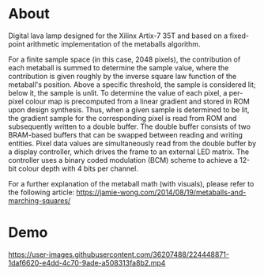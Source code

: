 # About

Digital lava lamp designed for the Xilinx Artix-7 35T and based on a fixed-point arithmetic implementation of the metaballs algorithm.

For a finite sample space (in this case, 2048 pixels), the contribution of each metaball is summed to determine the sample value, where the contribution is given roughly by the inverse square law function of the metaball's position. Above a specific threshold, the sample is considered lit; below it, the sample is unlit. To determine the value of each pixel, a per-pixel colour map is precomputed from a linear gradient and stored in ROM upon design synthesis. Thus, when a given sample is determined to be lit, the gradient sample for the corresponding pixel is read from ROM and subsequently written to a double buffer. The double buffer consists of two BRAM-based buffers that can be swapped between reading and writing entities. Pixel data values are simultaneously read from the double buffer by a display controller, which drives the frame to an external LED matrix. The controller uses a binary coded modulation (BCM) scheme to achieve a 12-bit colour depth with 4 bits per channel.

For a further explanation of the metaball math (with visuals), please refer to the following article: https://jamie-wong.com/2014/08/19/metaballs-and-marching-squares/

# Demo

https://user-images.githubusercontent.com/36207488/224448871-1daf6620-e4dd-4c70-9ade-a508313fa8b2.mp4
